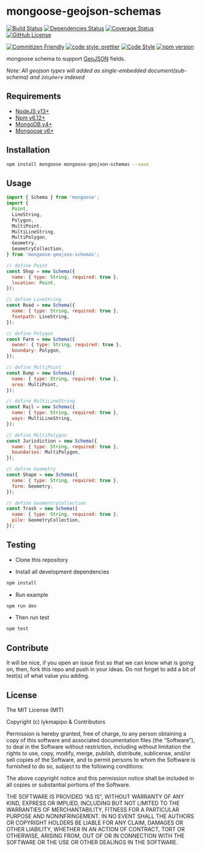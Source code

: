 # mongoose-geojson-schemas

[![Build Status](https://app.travis-ci.com/lykmapipo/mongoose-geojson-schemas.svg?branch=master)](https://app.travis-ci.com/lykmapipo/mongoose-geojson-schemas)
[![Dependencies Status](https://david-dm.org/lykmapipo/mongoose-geojson-schemas.svg)](https://david-dm.org/lykmapipo/mongoose-geojson-schemas)
[![Coverage Status](https://coveralls.io/repos/github/lykmapipo/mongoose-geojson-schemas/badge.svg?branch=master)](https://coveralls.io/github/lykmapipo/mongoose-geojson-schemas?branch=master)
[![GitHub License](https://img.shields.io/github/license/lykmapipo/mongoose-geojson-schemas)](https://github.com/lykmapipo/mongoose-geojson-schemas/blob/master/LICENSE)

[![Commitizen Friendly](https://img.shields.io/badge/commitizen-friendly-brightgreen.svg)](http://commitizen.github.io/cz-cli/)
[![code style: prettier](https://img.shields.io/badge/code_style-prettier-ff69b4.svg)](https://github.com/prettier/prettier)
[![Code Style](https://badgen.net/badge/code%20style/airbnb/ff5a5f?icon=airbnb)](https://github.com/airbnb/javascript)
[![npm version](https://img.shields.io/npm/v/mongoose-geojson-schemas)](https://www.npmjs.com/package/mongoose-geojson-schemas)

mongoose schema to support [GeoJSON](http://geojson.org/geojson-spec.html) fields.

*Note: All geojson types will added as single-embedded document(sub-schema) and `2dsphere` indexed*

## Requirements

- [NodeJS v13+](https://nodejs.org)
- [Npm v6.12+](https://www.npmjs.com/)
- [MongoDB v4+](https://www.mongodb.com/)
- [Mongoose v6+](https://github.com/Automattic/mongoose)

## Installation

```sh
npm install mongoose mongoose-geojson-schemas --save
```

## Usage

```js
import { Schema } from 'mongoose';
import {
  Point,
  LineString,
  Polygon,
  MultiPoint,
  MultiLineString,
  MultiPolygon,
  Geometry,
  GeometryCollection,
} from 'mongoose-geojson-schemas';

// define Point
const Shop = new Schema({
  name: { type: String, required: true },
  location: Point,
});

// define LineString
const Road = new Schema({
  name: { type: String, required: true },
  footpath: LineString,
});

// define Polygon
const Farm = new Schema({
  owner: { type: String, required: true },
  boundary: Polygon,
});

// define MultiPoint
const Dump = new Schema({
  name: { type: String, required: true },
  area: MultiPoint,
});

// define MultiLineString
const Rail = new Schema({
  name: { type: String, required: true },
  ways: MultiLineString,
});

// define MultiPolygon
const Jurisdiction = new Schema({
  name: { type: String, required: true },
  boundaries: MultiPolygon,
});

// define Geometry
const Shape = new Schema({
  name: { type: String, required: true },
  form: Geometry,
});

// define GeomentryCollection
const Trash = new Schema({
  name: { type: String, required: true },
  pile: GeometryCollection,
});
```

## Testing

- Clone this repository

- Install all development dependencies

```sh
npm install
```

- Run example

```sh
npm run dev
```

- Then run test

```sh
npm test
```

## Contribute

It will be nice, if you open an issue first so that we can know what is going on, then, fork this repo and push in your ideas. Do not forget to add a bit of test(s) of what value you adding.

## License

The MIT License (MIT)

Copyright (c) lykmapipo & Contributors

Permission is hereby granted, free of charge, to any person obtaining a copy of this software and associated documentation files (the “Software”), to deal in the Software without restriction, including without limitation the rights to use, copy, modify, merge, publish, distribute, sublicense, and/or sell copies of the Software, and to permit persons to whom the Software is furnished to do so, subject to the following conditions:

The above copyright notice and this permission notice shall be included in all copies or substantial portions of the Software.

THE SOFTWARE IS PROVIDED “AS IS”, WITHOUT WARRANTY OF ANY KIND, EXPRESS OR IMPLIED, INCLUDING BUT NOT LIMITED TO THE WARRANTIES OF MERCHANTABILITY, FITNESS FOR A PARTICULAR PURPOSE AND NONINFRINGEMENT. IN NO EVENT SHALL THE AUTHORS OR COPYRIGHT HOLDERS BE LIABLE FOR ANY CLAIM, DAMAGES OR OTHER LIABILITY, WHETHER IN AN ACTION OF CONTRACT, TORT OR OTHERWISE, ARISING FROM, OUT OF OR IN CONNECTION WITH THE SOFTWARE OR THE USE OR OTHER DEALINGS IN THE SOFTWARE.
